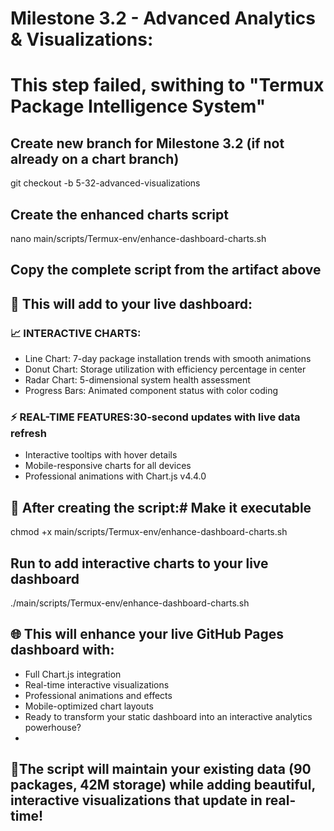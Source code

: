 # Milestone 3.2 - Advanced Analytics & Visualizations:

# This step failed, swithing to "Termux Package Intelligence System"


## Create new branch for Milestone 3.2 (if not already on a chart branch)
git checkout -b 5-32-advanced-visualizations

## Create the enhanced charts script
nano main/scripts/Termux-env/enhance-dashboard-charts.sh

## Copy the complete script from the artifact above

## 🚀 This will add to your live dashboard:

### 📈 INTERACTIVE CHARTS:
- Line Chart: 7-day package installation trends with smooth animations
- Donut Chart: Storage utilization with efficiency percentage in center
- Radar Chart: 5-dimensional system health assessment
- Progress Bars: Animated component status with color coding

### ⚡ REAL-TIME FEATURES:30-second updates with live data refresh
- Interactive tooltips with hover details
- Mobile-responsive charts for all devices
- Professional animations with Chart.js v4.4.0

## 🎯 After creating the script:# Make it executable
chmod +x main/scripts/Termux-env/enhance-dashboard-charts.sh

## Run to add interactive charts to your live dashboard
./main/scripts/Termux-env/enhance-dashboard-charts.sh

## 🌐 This will enhance your live GitHub Pages dashboard with:
- Full Chart.js integration
- Real-time interactive visualizations
- Professional animations and effects
- Mobile-optimized chart layouts
- Ready to transform your static dashboard into an interactive analytics powerhouse? 
- 
## 🚀The script will maintain your existing data (90 packages, 42M storage) while adding beautiful, interactive visualizations that update in real-time!